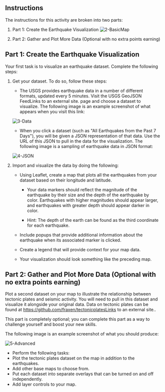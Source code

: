 ## Instructions
The instructions for this activity are broken into two parts:

1. Part 1: Create the Earthquake Visualization
![2-BasicMap](https://user-images.githubusercontent.com/118202453/230506340-27008991-4b96-4d57-9f50-749f2a8fd0c3.png)

2. Part 2: Gather and Plot More Data (Optional with no extra points earning)

## Part 1: Create the Earthquake Visualization
Your first task is to visualize an earthquake dataset. Complete the following steps:

1. Get your dataset. To do so, follow these steps:

    - The USGS provides earthquake data in a number of different formats, updated every 5 minutes. Visit the USGS GeoJSON FeedLinks to an external site. page and choose a dataset to visualize. The following image is an example screenshot of what appears when you visit this link:
    
    ![3-Data](https://user-images.githubusercontent.com/118202453/230506384-e1be4cdf-9a92-4b99-b14a-21c7013d7d76.png)

    - When you click a dataset (such as "All Earthquakes from the Past 7 Days"), you will be given a JSON representation of that data. Use the URL of this JSON to pull in the data for the visualization. The following image is a sampling of earthquake data in JSON format:
    
    ![4-JSON](https://user-images.githubusercontent.com/118202453/230506474-e106babf-1ab9-4524-a44c-e80cda7d78a0.png)


2. Import and visualize the data by doing the following:

    - Using Leaflet, create a map that plots all the earthquakes from your dataset based on their longitude and latitude.

        - Your data markers should reflect the magnitude of the earthquake by their size and the depth of the earthquake by color. Earthquakes with higher magnitudes should appear larger, and earthquakes with greater depth should appear darker in color.

        - Hint: The depth of the earth can be found as the third coordinate for each earthquake.

    - Include popups that provide additional information about the earthquake when its associated marker is clicked.
    - Create a legend that will provide context for your map data.
    - Your visualization should look something like the preceding map.
    
## Part 2: Gather and Plot More Data (Optional with no extra points earning)
Plot a second dataset on your map to illustrate the relationship between tectonic plates and seismic activity. You will need to pull in this dataset and visualize it alongside your original data. Data on tectonic plates can be found at https://github.com/fraxen/tectonicplatesLinks to an external site..

This part is completely optional; you can complete this part as a way to challenge yourself and boost your new skills.

The following image is an example screenshot of what you should produce:

![5-Advanced](https://user-images.githubusercontent.com/118202453/230506515-0a7a0700-1164-46db-8cd9-333a4dba2029.png)


  - Perform the following tasks:
  - Plot the tectonic plates dataset on the map in addition to the earthquakes.
  - Add other base maps to choose from.
  - Put each dataset into separate overlays that can be turned on and off independently.
  - Add layer controls to your map.
